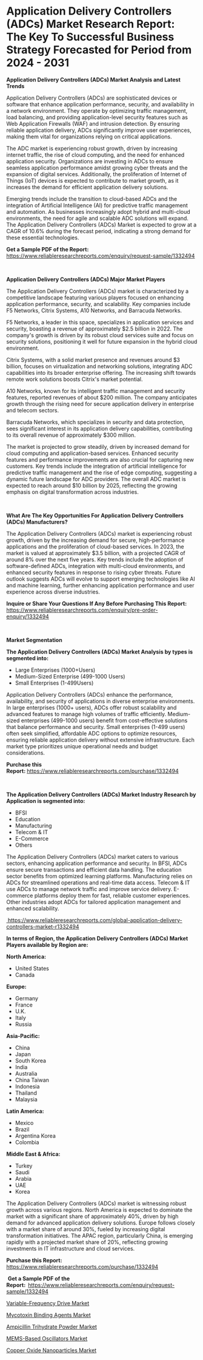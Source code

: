 <p><h1>Application Delivery Controllers (ADCs) Market Research Report: The Key To Successful Business Strategy Forecasted for Period from 2024 - 2031</h1></p><p><strong>Application Delivery Controllers (ADCs) Market Analysis and Latest Trends</strong></p>
<p><p>Application Delivery Controllers (ADCs) are sophisticated devices or software that enhance application performance, security, and availability in a network environment. They operate by optimizing traffic management, load balancing, and providing application-level security features such as Web Application Firewalls (WAF) and intrusion detection. By ensuring reliable application delivery, ADCs significantly improve user experiences, making them vital for organizations relying on critical applications.</p><p>The ADC market is experiencing robust growth, driven by increasing internet traffic, the rise of cloud computing, and the need for enhanced application security. Organizations are investing in ADCs to ensure seamless application performance amidst growing cyber threats and the expansion of digital services. Additionally, the proliferation of Internet of Things (IoT) devices is expected to contribute to market growth, as it increases the demand for efficient application delivery solutions.</p><p>Emerging trends include the transition to cloud-based ADCs and the integration of Artificial Intelligence (AI) for predictive traffic management and automation. As businesses increasingly adopt hybrid and multi-cloud environments, the need for agile and scalable ADC solutions will expand. The Application Delivery Controllers (ADCs) Market is expected to grow at a CAGR of 10.6% during the forecast period, indicating a strong demand for these essential technologies.</p></p>
<p><strong>Get a Sample PDF of the Report:&nbsp;</strong> <a href="https://www.reliableresearchreports.com/enquiry/request-sample/1332494?utm_campaign=33&utm_medium=2&utm_source=Github&utm_content=ia&utm_term=11122024&utm_id=application-delivery-controllers-adcs">https://www.reliableresearchreports.com/enquiry/request-sample/1332494</a></p>
<p>&nbsp;</p>
<p><strong>Application Delivery Controllers (ADCs) Major Market Players</strong></p>
<p><p>The Application Delivery Controllers (ADCs) market is characterized by a competitive landscape featuring various players focused on enhancing application performance, security, and scalability. Key companies include F5 Networks, Citrix Systems, A10 Networks, and Barracuda Networks.</p><p>F5 Networks, a leader in this space, specializes in application services and security, boasting a revenue of approximately $2.5 billion in 2022. The company's growth is driven by its robust cloud services suite and focus on security solutions, positioning it well for future expansion in the hybrid cloud environment.</p><p>Citrix Systems, with a solid market presence and revenues around $3 billion, focuses on virtualization and networking solutions, integrating ADC capabilities into its broader enterprise offering. The increasing shift towards remote work solutions boosts Citrix's market potential.</p><p>A10 Networks, known for its intelligent traffic management and security features, reported revenues of about $200 million. The company anticipates growth through the rising need for secure application delivery in enterprise and telecom sectors.</p><p>Barracuda Networks, which specializes in security and data protection, sees significant interest in its application delivery capabilities, contributing to its overall revenue of approximately $300 million. </p><p>The market is projected to grow steadily, driven by increased demand for cloud computing and application-based services. Enhanced security features and performance improvements are also crucial for capturing new customers. Key trends include the integration of artificial intelligence for predictive traffic management and the rise of edge computing, suggesting a dynamic future landscape for ADC providers. The overall ADC market is expected to reach around $10 billion by 2025, reflecting the growing emphasis on digital transformation across industries.</p></p>
<p>&nbsp;</p>
<p><strong>What Are The Key Opportunities For Application Delivery Controllers (ADCs) Manufacturers?</strong></p>
<p><p>The Application Delivery Controllers (ADCs) market is experiencing robust growth, driven by the increasing demand for secure, high-performance applications and the proliferation of cloud-based services. In 2023, the market is valued at approximately $3.5 billion, with a projected CAGR of around 8% over the next five years. Key trends include the adoption of software-defined ADCs, integration with multi-cloud environments, and enhanced security features in response to rising cyber threats. Future outlook suggests ADCs will evolve to support emerging technologies like AI and machine learning, further enhancing application performance and user experience across diverse industries.</p></p>
<p><strong>Inquire or Share Your Questions If Any Before Purchasing This Report:</strong> <a href="https://www.reliableresearchreports.com/enquiry/pre-order-enquiry/1332494?utm_campaign=33&utm_medium=2&utm_source=Github&utm_content=ia&utm_term=11122024&utm_id=application-delivery-controllers-adcs">https://www.reliableresearchreports.com/enquiry/pre-order-enquiry/1332494</a></p>
<p>&nbsp;</p>
<p><strong>Market Segmentation</strong></p>
<p><strong>The Application Delivery Controllers (ADCs) Market Analysis by types is segmented into:</strong></p>
<p><ul><li>Large Enterprises (1000+Users)</li><li>Medium-Sized Enterprise (499-1000 Users)</li><li>Small Enterprises (1-499Users)</li></ul></p>
<p><p>Application Delivery Controllers (ADCs) enhance the performance, availability, and security of applications in diverse enterprise environments. In large enterprises (1000+ users), ADCs offer robust scalability and advanced features to manage high volumes of traffic efficiently. Medium-sized enterprises (499-1000 users) benefit from cost-effective solutions that balance performance and security. Small enterprises (1-499 users) often seek simplified, affordable ADC options to optimize resources, ensuring reliable application delivery without extensive infrastructure. Each market type prioritizes unique operational needs and budget considerations.</p></p>
<p><strong>Purchase this Report:&nbsp;</strong><a href="https://www.reliableresearchreports.com/purchase/1332494?utm_campaign=33&utm_medium=2&utm_source=Github&utm_content=ia&utm_term=11122024&utm_id=application-delivery-controllers-adcs">https://www.reliableresearchreports.com/purchase/1332494</a></p>
<p>&nbsp;</p>
<p><strong>The Application Delivery Controllers (ADCs) Market Industry Research by Application is segmented into:</strong></p>
<p><ul><li>BFSI</li><li>Education</li><li>Manufacturing</li><li>Telecom & IT</li><li>E-Commerce</li><li>Others</li></ul></p>
<p><p>The Application Delivery Controllers (ADCs) market caters to various sectors, enhancing application performance and security. In BFSI, ADCs ensure secure transactions and efficient data handling. The education sector benefits from optimized learning platforms. Manufacturing relies on ADCs for streamlined operations and real-time data access. Telecom & IT use ADCs to manage network traffic and improve service delivery. E-commerce platforms deploy them for fast, reliable customer experiences. Other industries adopt ADCs for tailored application management and enhanced scalability.</p></p>
<p><a href="https://www.reliableresearchreports.com/global-application-delivery-controllers-market-r1332494?utm_campaign=33&utm_medium=2&utm_source=Github&utm_content=ia&utm_term=11122024&utm_id=application-delivery-controllers-adcs">&nbsp;https://www.reliableresearchreports.com/global-application-delivery-controllers-market-r1332494</a></p>
<p><strong>In terms of Region, the Application Delivery Controllers (ADCs) Market Players available by Region are:</strong></p>
<p>
    <p> <strong> North America: </strong>
        <ul>
            <li>United States</li>
            <li>Canada</li>
        </ul>
        </p> 
    <p> <strong> Europe: </strong>
        <ul>
            <li>Germany</li>
            <li>France</li>
            <li>U.K.</li>
            <li>Italy</li>
            <li>Russia</li>
        </ul>
        </p> 
    <p> <strong> Asia-Pacific: </strong>
        <ul>
            <li>China</li>
            <li>Japan</li>
            <li>South Korea</li>
            <li>India</li>
            <li>Australia</li>
            <li>China Taiwan</li>
            <li>Indonesia</li>
            <li>Thailand</li>
            <li>Malaysia</li>
        </ul>
        </p> 
    <p> <strong> Latin America: </strong>
        <ul>
            <li>Mexico</li>
            <li>Brazil</li>
            <li>Argentina Korea</li>
            <li>Colombia</li>
        </ul>
        </p> 
    <p> <strong> Middle East & Africa: </strong>
        <ul>
            <li>Turkey</li>
            <li>Saudi</li>
            <li>Arabia</li>
            <li>UAE</li>
            <li>Korea</li>
        </ul>
    </p>
    </p>
<p><p>The Application Delivery Controllers (ADCs) market is witnessing robust growth across various regions. North America is expected to dominate the market with a significant share of approximately 40%, driven by high demand for advanced application delivery solutions. Europe follows closely with a market share of around 30%, fueled by increasing digital transformation initiatives. The APAC region, particularly China, is emerging rapidly with a projected market share of 20%, reflecting growing investments in IT infrastructure and cloud services.</p></p>
<p><strong>Purchase this Report: </strong><a href="https://www.reliableresearchreports.com/purchase/1332494?utm_campaign=33&utm_medium=2&utm_source=Github&utm_content=ia&utm_term=11122024&utm_id=application-delivery-controllers-adcs">https://www.reliableresearchreports.com/purchase/1332494</a></p>
<p>&nbsp;<strong>Get a Sample PDF of the Report:&nbsp;&nbsp;</strong><a href="https://www.reliableresearchreports.com/enquiry/request-sample/1332494?utm_campaign=33&utm_medium=2&utm_source=Github&utm_content=ia&utm_term=11122024&utm_id=application-delivery-controllers-adcs">https://www.reliableresearchreports.com/enquiry/request-sample/1332494</a></p>
<p><strong></strong></p>
<p><p><a href="https://github.com/antonioc6hal/Market-Research-Report-List-1/blob/main/variable-frequency-drive-market.md?utm_campaign=33&utm_medium=2&utm_source=Github&utm_content=ia&utm_term=11122024&utm_id=application-delivery-controllers-adcs">Variable-Frequency Drive Market</a></p><p><a href="https://www.linkedin.com/pulse/international-mycotoxin-binding-agents-market-growing-extraordinary-pxjnc?utm_campaign=33&utm_medium=2&utm_source=Github&utm_content=ia&utm_term=11122024&utm_id=application-delivery-controllers-adcs">Mycotoxin Binding Agents Market</a></p><p><a href="https://www.linkedin.com/pulse/insightful-highlights-ampicillin-trihydrate-powder-market-2ymdc?utm_campaign=33&utm_medium=2&utm_source=Github&utm_content=ia&utm_term=11122024&utm_id=application-delivery-controllers-adcs">Ampicillin Trihydrate Powder Market</a></p><p><a href="https://github.com/hammelximalschid/Market-Research-Report-List-1/blob/main/mems-based-oscillators-market.md?utm_campaign=33&utm_medium=2&utm_source=Github&utm_content=ia&utm_term=11122024&utm_id=application-delivery-controllers-adcs">MEMS-Based Oscillators Market</a></p><p><a href="https://www.linkedin.com/pulse/future-copper-oxide-nanoparticles-market-revenue-worth-veh1c?utm_campaign=33&utm_medium=2&utm_source=Github&utm_content=ia&utm_term=11122024&utm_id=application-delivery-controllers-adcs">Copper Oxide Nanoparticles Market</a></p></p>
